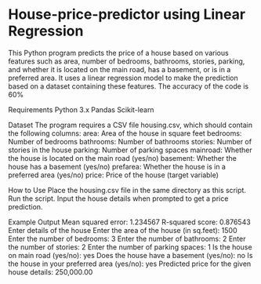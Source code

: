 # House-price-predictor using Linear Regression 

This Python program predicts the price of a house based on various features such as area, number of bedrooms, bathrooms, stories, parking, and whether it is located on the main road, has a basement, or is in a preferred area. It uses a linear regression model to make the prediction based on a dataset containing these features.
The accuracy of the code is 60% 

Requirements
Python 3.x
Pandas
Scikit-learn

Dataset
The program requires a CSV file housing.csv, which should contain the following columns:
area: Area of the house in square feet
bedrooms: Number of bedrooms
bathrooms: Number of bathrooms
stories: Number of stories in the house
parking: Number of parking spaces
mainroad: Whether the house is located on the main road (yes/no)
basement: Whether the house has a basement (yes/no)
prefarea: Whether the house is in a preferred area (yes/no)
price: Price of the house (target variable)

How to Use
Place the housing.csv file in the same directory as this script.
Run the script.
Input the house details when prompted to get a price prediction.

Example Output
Mean squared error: 1.234567
R-squared score: 0.876543
Enter details of the house
Enter the area of the house (in sq.feet): 1500
Enter the number of bedrooms: 3
Enter the number of bathrooms: 2
Enter the number of stories: 2
Enter the number of parking spaces: 1
Is the house on main road (yes/no): yes
Does the house have a basement (yes/no): no
Is the house in your preferred area (yes/no): yes
Predicted price for the given house details: 250,000.00



